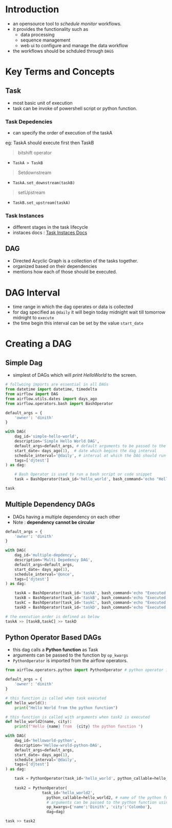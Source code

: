 # Introduction
- an opensource tool to *schedule* *monitor* workflows. 
- it provides the functionality such as  
  - data processing 
  - sequence management 
  - web ui to configure and manage the data workflow 
- the workflows should be schduled through `DAGS` 

# Key Terms and Concepts 

## Task 
- most basic unit of execution 
- task can be invoke of powershell script or python function. 

### Task Depedencies 
- can specify the order of execution of the taskA 

eg: TaskA should execute first then TaskB

> bitshift operator
- `TaskA > TaskB` 
  
> Setdownstream 
- `TaskA.set_downstream(taskB)`

> setUpstream 
- `TaskB.set_upstream(taskA)`

### Task Instances 
- different stages in the task lifecycle 
- instaces docs : [Task Instaces Docs](https://airflow.apache.org/docs/apache-airflow/stable/core-concepts/tasks.html#task-instances)

## DAG 
- Directed Acyclic Graph is a collection of the tasks together. 
- organized based on their dependencies 
- mentions how each of those should be executed. 

# DAG Interval 
- time range in which the dag operates or data is collected 
- for dag specified as `@daily` it will begin today midnight wait till tomorrow midnight to `execute` 
- the time begin this interval can be set by the value `start_date` 

# Creating a DAG

## Simple Dag 

 - simplest of DAGs which will *print HelloWorld* to the screen. 
```py
# follwoing imports are essential in all DAGs
from datetime import datetime, timedelta
from airflow import DAG
from airflow.utils.dates import days_ago
from airflow.operators.bash import BashOperator

default_args = {
    'owner': 'dinith'
}

with DAG( 
    dag_id='simple-hello-world',
    description='Simple Hello World DAG',
    default_args=default_args, # default arguments to be passed to the DAG
    start_date= days_ago(1),  # date which begins the dag interval
    schedule_interval='@daily', # interval at which the DAG should run
    tags=['djtest']
) as dag:

    # Bash Operator is used to run a bash script or code snippet 
    task = BashOperator(task_id='hello_world', bash_command='echo "Hello World 2nd time"', dag=dag)

task
```

## Multiple Dependency DAGs  
- DAGs having a multiple dependency on each other 
- Note : **dependency cannot be circular**

```py
default_args = {
    'owner': 'dinith'
}

with DAG( 
    dag_id='multiple-depdency',
    description='Multi Depedency DAG',
    default_args=default_args,
    start_date= days_ago(1),
    schedule_interval='@once',
    tags=['djtest']
) as dag:

    taskA = BashOperator(task_id='taskA', bash_command='echo "Executed Task A"')
    taskB = BashOperator(task_id='taskB', bash_command='echo "Executed Task B"')
    taskC = BashOperator(task_id='taskC', bash_command='echo "Executed Task C"')
    taskD = BashOperator(task_id='taskD', bash_command='echo "Executed Task D"')

# the execution order is defined as below 
taskA >> [taskB,taskC] >> taskD
```

## Python Operator Based DAGs

- this dag calls a **Python function** as Task 
- arguments can be passed to the function by `op_kwargs`
- `PythonOperator` is imported from the airflow operators.

```py
from airflow.operators.python import PythonOperator # python operator in imported 

default_args = {
    'owner': 'dinith'
}

# this function is called when task executed 
def hello_world():
    print("Hello World from the python function")

# this function is called with arguments when task2 is executed
def hello_world2(name, city):
    print(f"Hello {name} from  {city} the python function ")

with DAG( 
    dag_id='helloworld-python',
    description='Hellow-wrold-python-DAG',
    default_args=default_args,
    start_date= days_ago(1),
    schedule_interval='@daily',
    tags=['djtest']
) as dag:

    task = PythonOperator(task_id='hello_world', python_callable=hello_world, dag=dag)
    
    task2 = PythonOperator( 
                task_id='hello_world2',
                  python_callable=hello_world2, # name of the python function
                  # arguments can be passed to the python function using op_kwargs
                  op_kwargs={'name':'Dinith', 'city':'Colombo'}, 
                  dag=dag)

task >> task2
```
  